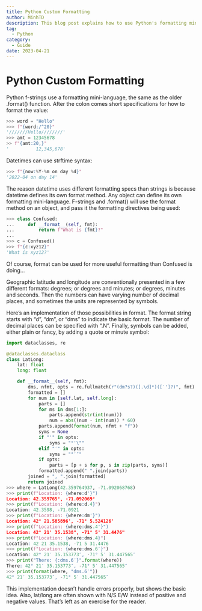 ```yaml
---
title: Python Custom Formatting
author: MinhTD
description: This blog post explains how to use Python's formatting mini-language to format strings and datetimes, as well as how to create custom formatting options for any object. It also provides an implementation for formatting geographic coordinates in various formats with different symbol options. 
tag: 
  - Python 
category:
  - Guide
date: 2023-04-21
---
```


# Python Custom Formatting

Python f-strings use a formatting mini-language, the same as the older .format() function. After the colon comes short specifications for how to format the value:

```python
>>> word = "Hello"
>>> f"{word:/^20}"
'///////Hello////////'
>>> amt = 12345678
>> f"{amt:20,}"
'          12,345,678'
```

Datetimes can use strftime syntax:

```python
>>> f"{now:%Y-%m on day %d}"
'2022-04 on day 14'
```

The reason datetime uses different formatting specs than strings is because datetime defines its own format method. Any object can define its own formatting mini-language. F-strings and .format() will use the format method on an object, and pass it the formatting directives being used:

```python
>>> class Confused:
...     def __format__(self, fmt):
...         return f"What is {fmt}?"
...
>>> c = Confused()
>>> f"{c:xyz12}"
'What is xyz12?'
```

Of course, format can be used for more useful formatting than Confused is doing...

Geographic latitude and longitude are conventionally presented in a few different formats: degrees; or degrees and minutes; or degrees, minutes and seconds. Then the numbers can have varying number of decimal places, and sometimes the units are represented by symbols.

Here’s an implementation of those possibilities in format. The format string starts with “d”, “dm”, or “dms” to indicate the basic format. The number of decimal places can be specified with “.N”. Finally, symbols can be added, either plain or fancy, by adding a quote or minute symbol:

```python
import dataclasses, re

@dataclasses.dataclass
class LatLong:
    lat: float
    long: float

    def __format__(self, fmt):
        dms, nfmt, opts = re.fullmatch(r"(dm?s?)([.\d]*)([′']?)", fmt).groups()
        formatted = []
        for num in [self.lat, self.long]:
            parts = []
            for ms in dms[1:]:
                parts.append(str(int(num)))
                num = abs((num - int(num)) * 60)
            parts.append(format(num, nfmt + "f"))
            syms = None
            if "'" in opts:
                syms = "°'\""
            elif "′" in opts:
                syms = "°′″"
            if opts:
                parts = [p + s for p, s in zip(parts, syms)]
            formatted.append(" ".join(parts))
        joined = ", ".join(formatted)
        return joined
>>> where = LatLong(42.359764937, -71.092068768)
>>> print(f"Location: {where:d'}")
Location: 42.359765°, -71.092069°
>>> print(f"Location: {where:d.4}")
Location: 42.3598, -71.0921
>>> print(f"Location: {where:dm'}")
Location: 42° 21.585896', -71° 5.524126'
>>> print(f"Location: {where:dms.4'}")
Location: 42° 21' 35.1538", -71° 5' 31.4476"
>>> print(f"Location: {where:dms.4}")
Location: 42 21 35.1538, -71 5 31.4476
>>> print(f"Location: {where:dms.6′}")
Location: 42° 21′ 35.153773″, -71° 5′ 31.447565″
>>> print("There: {:dms.6′}".format(where))
There: 42° 21′ 35.153773″, -71° 5′ 31.447565″
>>> print(format(where, "dms.6′"))
42° 21′ 35.153773″, -71° 5′ 31.447565″
```

This implementation doesn’t handle errors properly, but shows the basic idea. Also, lat/long are often shown with N/S E/W instead of positive and negative values. That’s left as an exercise for the reader.
